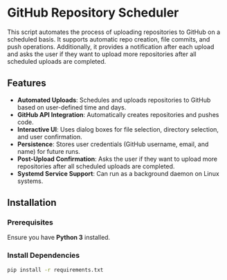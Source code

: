 # GitHub Repository Scheduler

This script automates the process of uploading repositories to GitHub on a scheduled basis. It supports automatic repo creation, file commits, and push operations. Additionally, it provides a notification after each upload and asks the user if they want to upload more repositories after all scheduled uploads are completed.

## Features
- **Automated Uploads**: Schedules and uploads repositories to GitHub based on user-defined time and days.
- **GitHub API Integration**: Automatically creates repositories and pushes code.
- **Interactive UI**: Uses dialog boxes for file selection, directory selection, and user confirmation.
- **Persistence**: Stores user credentials (GitHub username, email, and name) for future runs.
- **Post-Upload Confirmation**: Asks the user if they want to upload more repositories after all scheduled uploads are completed.
- **Systemd Service Support**: Can run as a background daemon on Linux systems.

## Installation
### Prerequisites
Ensure you have **Python 3** installed.

### Install Dependencies
```sh
pip install -r requirements.txt
